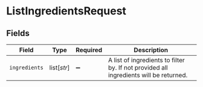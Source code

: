# ListIngredientsRequest


## Fields

| Field                                                                                 | Type                                                                                  | Required                                                                              | Description                                                                           |
| ------------------------------------------------------------------------------------- | ------------------------------------------------------------------------------------- | ------------------------------------------------------------------------------------- | ------------------------------------------------------------------------------------- |
| `ingredients`                                                                         | list[*str*]                                                                           | :heavy_minus_sign:                                                                    | A list of ingredients to filter by. If not provided all ingredients will be returned. |